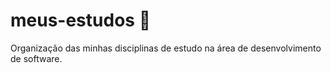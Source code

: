 # meus-estudos :book:
Organização das minhas disciplinas de estudo na área de desenvolvimento de software.
